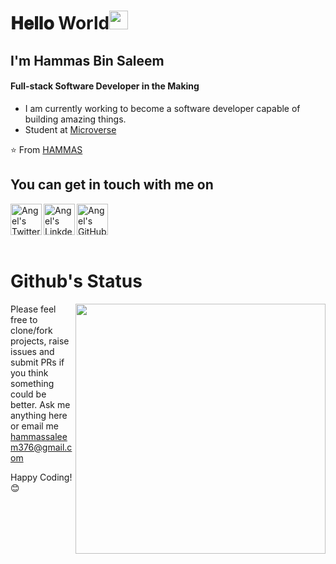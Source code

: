 # [](https-github.com-HAMMAS-SALEEM-HAMMAS-SALEEM)

# 𝐇𝐞𝐥𝐥𝐨 World<img src="https://raw.githubusercontent.com/iampavangandhi/iampavangandhi/master/gifs/Hi.gif" width="30px"> 


##
## I'm Hammas Bin Saleem
#### Full-stack Software Developer in the Making


- I am currently working to become a software developer capable of building amazing things.
- Student at [Microverse](https://www.microverse.org/)

⭐️ From [HAMMAS](https://github.com/HAMAS-SALEEM)

## You can get in touch with me on
<a href="https://twitter.com/HammasSaleem4">
  <img align="left" alt="Angel's Twitter" width="50px" src="https://cdn.jsdelivr.net/npm/simple-icons@v3/icons/twitter.svg" />
</a>
<a href="https://www.linkedin.com/in/HAMMAS-SALEEM-407/">
  <img align="left" alt="Angel's Linkdein" width="50px" src="https://cdn.jsdelivr.net/npm/simple-icons@v3/icons/linkedin.svg" />
</a>
<a href="https://github.com/orozCoding">
  <img align="left" alt="Angel's GitHub" width="50px" src="https://cdn.jsdelivr.net/npm/simple-icons@v3/icons/github.svg" />
</a>
<br><br><br><br>

# Github's Status

[<img align="right" width="400" src="https://github-readme-stats.vercel.app/api?username=HAMMAS-SALEEM&show_icons=true"/>](https://github.com/HAMMAS-SALEEM/)

Please feel free to clone/fork projects, raise issues and submit PRs if you think something could be better.
Ask me anything here
or email me 
hammassaleem376@gmail.com

Happy Coding! 😊